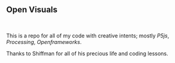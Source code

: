## Open Visuals
<br/>

This is a repo for all of my code with creative intents; mostly *P5js*, *Processing*, *Openframeworks*.

Thanks to Shiffman for all of his precious life and coding lessons.